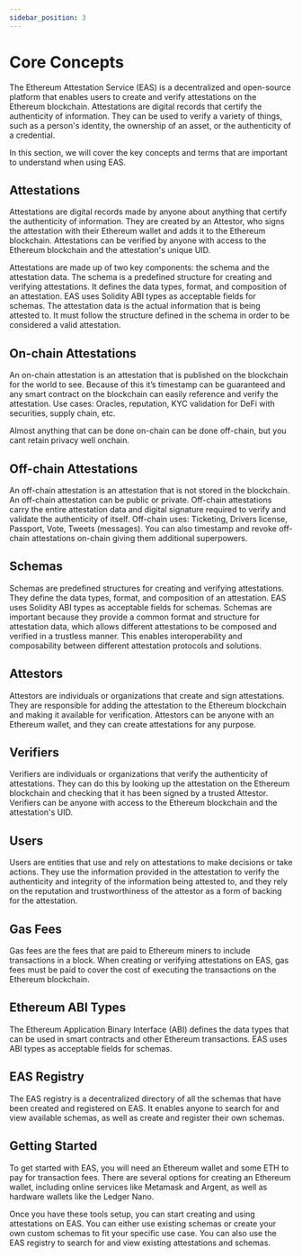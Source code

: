 ```yaml
---
sidebar_position: 3
---
```


# Core Concepts
The Ethereum Attestation Service (EAS) is a decentralized and open-source platform that enables users to create and verify attestations on the Ethereum blockchain. Attestations are digital records that certify the authenticity of information. They can be used to verify a variety of things, such as a person's identity, the ownership of an asset, or the authenticity of a credential.

In this section, we will cover the key concepts and terms that are important to understand when using EAS.

## Attestations
Attestations are digital records made by anyone about anything that certify the authenticity of information. They are created by an Attestor, who signs the attestation with their Ethereum wallet and adds it to the Ethereum blockchain. Attestations can be verified by anyone with access to the Ethereum blockchain and the attestation's unique UID.

Attestations are made up of two key components: the schema and the attestation data. The schema is a predefined structure for creating and verifying attestations. It defines the data types, format, and composition of an attestation. EAS uses Solidity ABI types as acceptable fields for schemas. The attestation data is the actual information that is being attested to. It must follow the structure defined in the schema in order to be considered a valid attestation.

## On-chain Attestations
An on-chain attestation is an attestation that is published on the blockchain for the world to see. Because of this it’s timestamp can be guaranteed and any smart contract on the blockchain can easily reference and verify the attestation. Use cases: Oracles, reputation, KYC validation for DeFi with securities, supply chain, etc.

Almost anything that can be done on-chain can be done off-chain, but you cant retain privacy well onchain.

## Off-chain Attestations
An off-chain attestation is an attestation that is not stored in the blockchain. An off-chain attestation can be public or private. Off-chain attestations carry the entire attestation data and digital signature required to verify and validate the authenticity of itself. Off-chain uses: Ticketing, Drivers license, Passport, Vote, Tweets (messages). You can also timestamp and revoke off-chain attestations on-chain giving them additional superpowers.

## Schemas
Schemas are predefined structures for creating and verifying attestations. They define the data types, format, and composition of an attestation. EAS uses Solidity ABI types as acceptable fields for schemas. Schemas are important because they provide a common format and structure for attestation data, which allows different attestations to be composed and verified in a trustless manner. This enables interoperability and composability between different attestation protocols and solutions.

## Attestors
Attestors are individuals or organizations that create and sign attestations. They are responsible for adding the attestation to the Ethereum blockchain and making it available for verification. Attestors can be anyone with an Ethereum wallet, and they can create attestations for any purpose.

## Verifiers
Verifiers are individuals or organizations that verify the authenticity of attestations. They can do this by looking up the attestation on the Ethereum blockchain and checking that it has been signed by a trusted Attestor. Verifiers can be anyone with access to the Ethereum blockchain and the attestation's UID.

## Users
Users are entities that use and rely on attestations to make decisions or take actions. They use the information provided in the attestation to verify the authenticity and integrity of the information being attested to, and they rely on the reputation and trustworthiness of the attestor as a form of backing for the attestation.

## Gas Fees
Gas fees are the fees that are paid to Ethereum miners to include transactions in a block. When creating or verifying attestations on EAS, gas fees must be paid to cover the cost of executing the transactions on the Ethereum blockchain.

## Ethereum ABI Types
The Ethereum Application Binary Interface (ABI) defines the data types that can be used in smart contracts and other Ethereum transactions. EAS uses ABI types as acceptable fields for schemas.

## EAS Registry
The EAS registry is a decentralized directory of all the schemas that have been created and registered on EAS. It enables anyone to search for and view available schemas, as well as create and register their own schemas.

## Getting Started
To get started with EAS, you will need an Ethereum wallet and some ETH to pay for transaction fees. There are several options for creating an Ethereum wallet, including online services like Metamask and Argent, as well as hardware wallets like the Ledger Nano.

Once you have these tools setup, you can start creating and using attestations on EAS. You can either use existing schemas or create your own custom schemas to fit your specific use case. You can also use the EAS registry to search for and view existing attestations and schemas.


